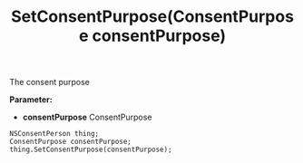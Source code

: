 ﻿---
uid: crmscript_ref_NSConsentPerson_SetConsentPurpose
title: SetConsentPurpose(ConsentPurpose consentPurpose)
intellisense: NSConsentPerson.SetConsentPurpose
keywords: NSConsentPerson, GetConsentPurpose
so.topic: reference
---

The consent purpose

**Parameter:** 
 - **consentPurpose** ConsentPurpose

```crmscript
NSConsentPerson thing;
ConsentPurpose consentPurpose;
thing.SetConsentPurpose(consentPurpose);
```

